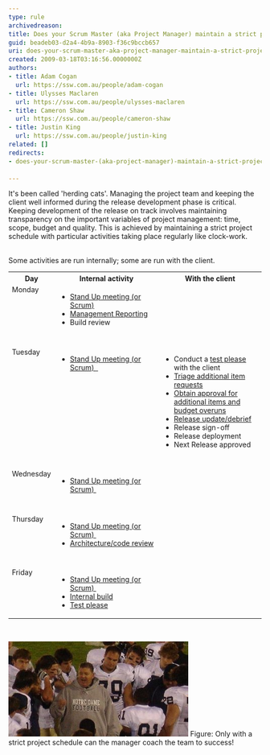 ```yaml
---
type: rule
archivedreason: 
title: Does your Scrum Master (aka Project Manager) maintain a strict project schedule?
guid: beadeb03-d2a4-4b9a-8903-f36c9bccb657
uri: does-your-scrum-master-aka-project-manager-maintain-a-strict-project-schedule
created: 2009-03-18T03:16:56.0000000Z
authors:
- title: Adam Cogan
  url: https://ssw.com.au/people/adam-cogan
- title: Ulysses Maclaren
  url: https://ssw.com.au/people/ulysses-maclaren
- title: Cameron Shaw
  url: https://ssw.com.au/people/cameron-shaw
- title: Justin King
  url: https://ssw.com.au/people/justin-king
related: []
redirects:
- does-your-scrum-master-(aka-project-manager)-maintain-a-strict-project-schedule

---
```



It's been called 'herding cats'. Managing the project team and keeping the client well informed during the release development phase is critical. Keeping development of the release on track involves maintaining transparency on the important variables of project management: time, scope, budget and quality. This is achieved by maintaining a strict project schedule with particular activities taking place regularly like clock-work. 
<br><excerpt class='endintro'></excerpt><br>
<p>Some activities are run internally; some are run with the client. </p> 
<span class="ms-rteCustom-FigureNormal"></span>
<table width="100%" class="clsSSWTable"><tbody><tr><th width="16%" scope="col">Day </th><th width="42%" scope="col">Internal activity </th><th width="42%" scope="col">With the client</th></tr><tr><td valign="top">Monday </td><td valign="top"><ul><li>
                  <a href=/methodology-do-you-do-daily-scrums-aka-stand-up-meetings shape="rect">Stand Up meeting (or Scrum) </a></li><li>
                  <a href=/management-do-you-enforce-deadlines-have-a-project-release-plan-a-debrief-and-a-mark-10 shape="rect">Management Reporting</a> </li><li>Build review </li></ul></td><td valign="top"></td></tr><tr><td colspan="3"> </td></tr><tr><td valign="top">Tuesday </td><td valign="top"><ul><li>
                  <a href=/methodology-do-you-do-daily-scrums-aka-stand-up-meetings shape="rect"></a><a href=/methodology-do-you-do-daily-scrums-aka-stand-up-meetings shape="rect">Stand Up meeting (or Scrum) </a><a href=/methodology-do-you-do-daily-scrums-aka-stand-up-meetings shape="rect"> </a> </li></ul></td><td valign="top"><ul><li>Conduct a 
                  <a href=/conduct-a-test-please-internally-and-then-with-the-client shape="rect">test please </a>with the client </li><li>
                  <a href=/estimating-do-you-know-what-tasks-are-involved-in-addition-to-just-development-work-items shape="rect">Triage additional item requests</a> </li><li>
                  <a href=/do-you-email-clients-as-soon-as-you-realise-you-will-overrun-your-original-estimate shape="rect">Obtain approval for additional items and budget overuns</a> </li><li>
                  <a href=/management-do-you-have-a-release-update-debrief-meeting-on-a-weekly-basis shape="rect">Release update/debrief</a> </li><li>Release sign-off </li><li>Release deployment </li><li>Next Release approved </li></ul></td></tr><tr><td colspan="3"> </td></tr><tr><td valign="top">Wednesday </td><td valign="top"><ul><li>
                  <a href=/methodology-do-you-do-daily-scrums-aka-stand-up-meetings shape="rect">Stand Up meeting (or Scrum) </a> 
                  <ul></ul></li></ul></td><td valign="top"></td></tr><tr><td colspan="3"> </td></tr><tr><td valign="top">Thursday </td><td valign="top"><ul><li>
                  <a href=/methodology-do-you-do-daily-scrums-aka-stand-up-meetings shape="rect">Stand Up meeting (or Scrum) </a> </li><li>
                  <a href=/rules-to-better-architecture-and-code-review shape="rect">Architecture/code review</a> </li></ul></td><td valign="top"></td></tr><tr><td colspan="3"> </td></tr><tr><td valign="top">Friday </td><td valign="top"><ul><li>
                  <a href=/methodology-do-you-do-daily-scrums-aka-stand-up-meetings shape="rect">Stand Up meeting (or Scrum) </a> </li><li>
                  <a href="http://www.ssw.com.au/ssw/Standards/Rules/RulesToBetterSetups.aspx#BuildVersionDay" shape="rect">Internal build</a> </li><li>
                  <a href="/conduct-a-test-please-internally-and-then-with-te-client" shape="rect">Test please</a> </li></ul></td><td valign="top"></td></tr></tbody></table><p> </p> 
<img class="ms-rteCustom-ImageArea" alt="Only with a strict project schedule can the manager coach the team to success!" src="ProjectManagement_Coach.jpg" border="0" /> 
<font class="ms-rteCustom-FigureNormal">Figure: Only with a strict project schedule can the manager coach the team to success! </font>


